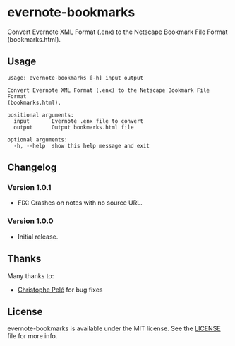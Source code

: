 evernote-bookmarks
==================

Convert Evernote XML Format (.enx) to the Netscape Bookmark File Format (bookmarks.html).

Usage
-----

```
usage: evernote-bookmarks [-h] input output

Convert Evernote XML Format (.enx) to the Netscape Bookmark File Format
(bookmarks.html).

positional arguments:
  input       Evernote .enx file to convert
  output      Output bookmarks.html file

optional arguments:
  -h, --help  show this help message and exit
```

Changelog
---------

### Version 1.0.1

- FIX: Crashes on notes with no source URL.

### Version 1.0.0

- Initial release.

Thanks
------

Many thanks to:

- [Christophe Pelé](https://github.com/geekarist/) for bug fixes

License
-------

evernote-bookmarks is available under the MIT license. See the [LICENSE](LICENSE) file for more info.
